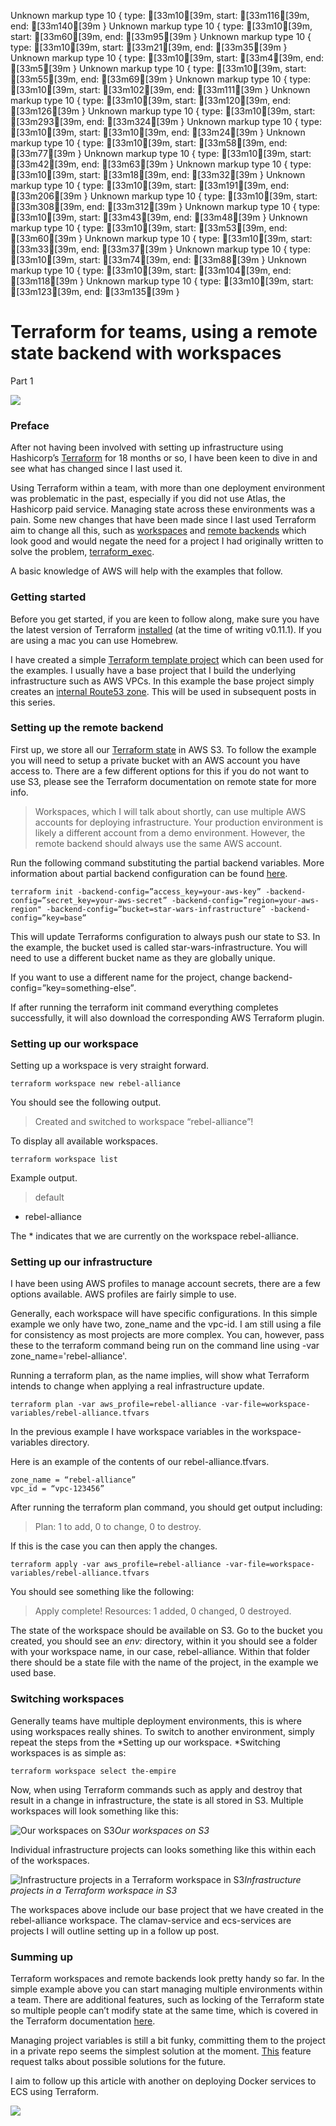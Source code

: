 Unknown markup type 10 { type: [33m10[39m, start: [33m116[39m, end: [33m140[39m }
Unknown markup type 10 { type: [33m10[39m, start: [33m60[39m, end: [33m95[39m }
Unknown markup type 10 { type: [33m10[39m, start: [33m21[39m, end: [33m35[39m }
Unknown markup type 10 { type: [33m10[39m, start: [33m4[39m, end: [33m5[39m }
Unknown markup type 10 { type: [33m10[39m, start: [33m55[39m, end: [33m69[39m }
Unknown markup type 10 { type: [33m10[39m, start: [33m102[39m, end: [33m111[39m }
Unknown markup type 10 { type: [33m10[39m, start: [33m120[39m, end: [33m126[39m }
Unknown markup type 10 { type: [33m10[39m, start: [33m293[39m, end: [33m324[39m }
Unknown markup type 10 { type: [33m10[39m, start: [33m10[39m, end: [33m24[39m }
Unknown markup type 10 { type: [33m10[39m, start: [33m58[39m, end: [33m77[39m }
Unknown markup type 10 { type: [33m10[39m, start: [33m42[39m, end: [33m63[39m }
Unknown markup type 10 { type: [33m10[39m, start: [33m18[39m, end: [33m32[39m }
Unknown markup type 10 { type: [33m10[39m, start: [33m191[39m, end: [33m206[39m }
Unknown markup type 10 { type: [33m10[39m, start: [33m308[39m, end: [33m312[39m }
Unknown markup type 10 { type: [33m10[39m, start: [33m43[39m, end: [33m48[39m }
Unknown markup type 10 { type: [33m10[39m, start: [33m53[39m, end: [33m60[39m }
Unknown markup type 10 { type: [33m10[39m, start: [33m33[39m, end: [33m37[39m }
Unknown markup type 10 { type: [33m10[39m, start: [33m74[39m, end: [33m88[39m }
Unknown markup type 10 { type: [33m10[39m, start: [33m104[39m, end: [33m118[39m }
Unknown markup type 10 { type: [33m10[39m, start: [33m123[39m, end: [33m135[39m }

# Terraform for teams, using a remote state backend with workspaces

Part 1

![](https://cdn-images-1.medium.com/max/2000/1*wETGs7GFKLrF12SOYvsjiw.png)

### Preface

After not having been involved with setting up infrastructure using Hashicorp’s [Terraform](https://www.terraform.io/) for 18 months or so, I have been keen to dive in and see what has changed since I last used it.

Using Terraform within a team, with more than one deployment environment was problematic in the past, especially if you did not use Atlas, the Hashicorp paid service. Managing state across these environments was a pain. Some new changes that have been made since I last used Terraform aim to change all this, such as [workspaces](https://www.terraform.io/docs/state/workspaces.html) and [remote backends](https://www.terraform.io/intro/getting-started/remote.html) which look good and would negate the need for a project I had originally written to solve the problem, [terraform_exec](https://github.com/nadnerb/terraform_exec).

A basic knowledge of AWS will help with the examples that follow.

### Getting started

Before you get started, if you are keen to follow along, make sure you have the latest version of Terraform [installed](https://www.terraform.io/intro/getting-started/install.html) (at the time of writing v0.11.1). If you are using a mac you can use Homebrew.

I have created a simple [Terraform template project](https://github.com/nadnerb/terraform-base) which can been used for the examples. I usually have a base project that I build the underlying infrastructure such as AWS VPCs. In this example the base project simply creates an [internal Route53 zone](http://docs.aws.amazon.com/Route53/latest/DeveloperGuide/hosted-zones-private.html). This will be used in subsequent posts in this series.

### Setting up the remote backend

First up, we store all our [Terraform state](https://www.terraform.io/docs/state/) in AWS S3. To follow the example you will need to setup a private bucket with an AWS account you have access to. There are a few different options for this if you do not want to use S3, please see the Terraform documentation on remote state for more info.
> Workspaces, which I will talk about shortly, can use multiple AWS accounts for deploying infrastructure. Your production environment is likely a different account from a demo environment. However, the remote backend should always use the same AWS account.

Run the following command substituting the partial backend variables. More information about partial backend configuration can be found [here](https://www.terraform.io/docs/backends/config.html).

    terraform init -backend-config=”access_key=your-aws-key” -backend-config=”secret_key=your-aws-secret” -backend-config=”region=your-aws-region" -backend-config=”bucket=star-wars-infrastructure” -backend-config=”key=base”

This will update Terraforms configuration to always push our state to S3. In the example, the bucket used is called star-wars-infrastructure. You will need to use a different bucket name as they are globally unique.

If you want to use a different name for the project, change backend-config=”key=something-else”*.*

If after running the terraform init command everything completes successfully, it will also download the corresponding AWS Terraform plugin.

### Setting up our workspace

Setting up a workspace is very straight forward.

    terraform workspace new rebel-alliance

You should see the following output.
> Created and switched to workspace “rebel-alliance”!

To display all available workspaces.

    terraform workspace list

Example output.
> default
* rebel-alliance

The * indicates that we are currently on the workspace rebel-alliance.

### Setting up our infrastructure

I have been using AWS profiles to manage account secrets, there are a few options available. AWS profiles are fairly simple to use.

Generally, each workspace will have specific configurations. In this simple example we only have two, zone_name and the vpc-id. I am still using a file for consistency as most projects are more complex. You can, however, pass these to the terraform command being run on the command line using -var zone_name='rebel-alliance'.

Running a terraform plan, as the name implies, will show what Terraform intends to change when applying a real infrastructure update.

    terraform plan -var aws_profile=rebel-alliance -var-file=workspace-variables/rebel-alliance.tfvars

In the previous example I have workspace variables in the workspace-variables directory.

Here is an example of the contents of our rebel-alliance.tfvars.

    zone_name = “rebel-alliance”
    vpc_id = “vpc-123456”

After running the terraform plan command, you should get output including:
> Plan: 1 to add, 0 to change, 0 to destroy.

If this is the case you can then apply the changes.

    terraform apply -var aws_profile=rebel-alliance -var-file=workspace-variables/rebel-alliance.tfvars

You should see something like the following:
> Apply complete! Resources: 1 added, 0 changed, 0 destroyed.

The state of the workspace should be available on S3. Go to the bucket you created, you should see an *env:* directory, within it you should see a folder with your workspace name, in our case, rebel-alliance. Within that folder there should be a state file with the name of the project, in the example we used base.

### Switching workspaces

Generally teams have multiple deployment environments, this is where using workspaces really shines. To switch to another environment, simply repeat the steps from the *Setting up our workspace. *Switching workspaces is as simple as:

    terraform workspace select the-empire

Now, when using Terraform commands such as apply and destroy that result in a change in infrastructure, the state is all stored in S3. Multiple workspaces will look something like this:

![Our workspaces on S3](https://cdn-images-1.medium.com/max/2876/1*2lPgsUbS4qGMYADAMJ_eBA.png)*Our workspaces on S3*

Individual infrastructure projects can looks something like this within each of the workspaces.

![Infrastructure projects in a Terraform workspace in S3](https://cdn-images-1.medium.com/max/2000/1*0FqavXqqHfdcCY4ZajFjeg.png)*Infrastructure projects in a Terraform workspace in S3*

The workspaces above include our base project that we have created in the rebel-alliance workspace. The clamav-service and ecs-services are projects I will outline setting up in a follow up post.

### Summing up

Terraform workspaces and remote backends look pretty handy so far. In the simple example above you can start managing multiple environments within a team. There are additional features, such as locking of the Terraform state so multiple people can’t modify state at the same time, which is covered in the Terraform documentation [here](https://www.terraform.io/docs/state/locking.html).

Managing project variables is still a bit funky, committing them to the project in a private repo seems the simplest solution at the moment. [This](https://github.com/hashicorp/terraform/issues/15966) feature request talks about possible solutions for the future.

I aim to follow up this article with another on deploying Docker services to ECS using Terraform.

![](https://cdn-images-1.medium.com/max/3840/1*ON4ot1RtHUXeSSa1ZrM-8A.png)
